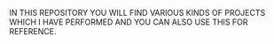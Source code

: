 IN THIS  REPOSITORY YOU WILL FIND VARIOUS KINDS OF PROJECTS WHICH I HAVE PERFORMED AND YOU CAN ALSO USE THIS FOR REFERENCE.

